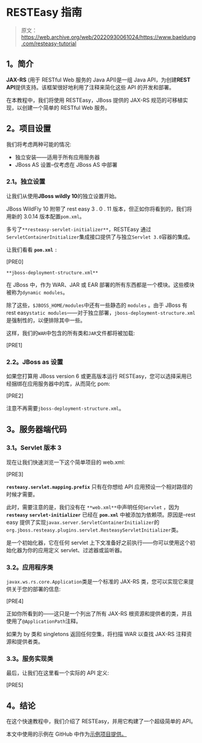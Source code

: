 # RESTEasy 指南

> 原文：<https://web.archive.org/web/20220930061024/https://www.baeldung.com/resteasy-tutorial>

## **1。简介**

**JAX-RS** (用于 RESTful Web 服务的 Java API)是一组 Java API，为创建**REST API**提供支持。该框架很好地利用了注释来简化这些 API 的开发和部署。

在本教程中，我们将使用 RESTEasy，JBoss 提供的 JAX-RS 规范的可移植实现，以创建一个简单的 RESTful Web 服务。

## **2。项目设置**

我们将考虑两种可能的情况:

*   独立安装——适用于所有应用服务器
*   JBoss AS 设置–仅考虑在 JBoss AS 中部署

### **2.1。独立设置**

让我们从使用**JBoss wildly 10**的独立设置开始。

JBoss WildFly 10 附带了 rest easy 3 . 0 . 11 版本，但正如你将看到的，我们将用新的 3.0.14 版本配置`pom.xml`。

多亏了`**resteasy-servlet-initializer**`，RESTEasy 通过`ServletContainerInitializer`集成接口提供了与独立`Servlet 3.0`容器的集成。

让我们看看 **`pom.xml`** `:`

[PRE0]

`**jboss-deployment-structure.xml**`

在 JBoss 中，作为 WAR、JAR 或 EAR 部署的所有东西都是一个模块。这些模块被称为`dynamic modules`。

除了这些，`$JBOSS_HOME/modules`中还有一些静态的 `modules` 。由于 JBoss 有 rest easy`static modules`——对于独立部署，`jboss-deployment-structure.xml`是强制性的，以便排除其中一些。

这样，我们的`WAR`中包含的所有类和`JAR`文件都将被加载:

[PRE1]

### **2.2。JBoss as 设置**

如果您打算用 JBoss version 6 或更高版本运行 RESTEasy，您可以选择采用已经捆绑在应用服务器中的库，从而简化 pom:

[PRE2]

注意不再需要`jboss-deployment-structure.xml`。

## **3。服务器端代码**

### **3.1。Servlet 版本 3**

现在让我们快速浏览一下这个简单项目的 web.xml:

[PRE3]

**`resteasy.servlet.mapping.prefix`** 只有在你想给 API 应用预设一个相对路径的时候才需要。

此时，需要注意的是，我们没有在 `**web.xml**`中声明任何`Servlet` ，因为 **`resteasy`** **`servlet-initializer`** 已经在 **`pom.xml`** 中被添加为依赖项。原因是–rest easy 提供了实现`javax.server.ServletContainerInitializer`的`org.jboss.resteasy.plugins.servlet.ResteasyServletInitializer`类。

是一个初始化器，它在任何 servlet 上下文准备好之前执行——你可以使用这个初始化器为你的应用定义 servlet、过滤器或监听器。

### **3.2。应用程序类**

`javax.ws.rs.core.Application`类是一个标准的 JAX-RS 类，您可以实现它来提供关于您的部署的信息:

[PRE4]

正如你所看到的——这只是一个列出了所有 JAX-RS 根资源和提供者的类，并且使用了`@ApplicationPath`注释。

如果为 by 类和 singletons 返回任何空集，将扫描 WAR 以查找 JAX-RS 注释资源和提供者类。

### **3.3。服务实现类**

最后，让我们在这里看一个实际的 API 定义:

[PRE5]

## **4。结论**

在这个快速教程中，我们介绍了 RESTEasy，并用它构建了一个超级简单的 API。

本文中使用的示例在 GitHub 中作为[示例项目提供。](https://web.archive.org/web/20221208143837/https://github.com/eugenp/tutorials/tree/master/web-modules/resteasy)